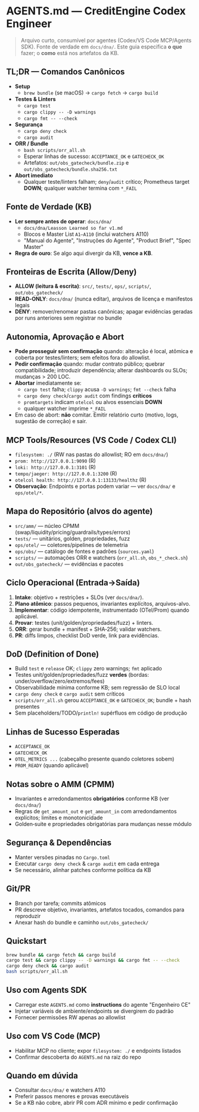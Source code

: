 # AGENTS.md — CreditEngine Codex Engineer

> Arquivo curto, consumível por agentes (Codex/VS Code MCP/Agents SDK). Fonte de verdade em `docs/dna/`. Este guia especifica **o que** fazer; o **como** está nos artefatos da KB.

## TL;DR — Comandos Canônicos
- **Setup**
  - `brew bundle` (se macOS) → `cargo fetch` → `cargo build`
- **Testes & Linters**
  - `cargo test`
  - `cargo clippy -- -D warnings`
  - `cargo fmt -- --check`
- **Segurança**
  - `cargo deny check`
  - `cargo audit`
- **ORR / Bundle**
  - `bash scripts/orr_all.sh`
  - Esperar linhas de sucesso: `ACCEPTANCE_OK` e `GATECHECK_OK`
  - Artefatos: `out/obs_gatecheck/bundle.zip` e `out/obs_gatecheck/bundle.sha256.txt`
- **Abort imediato**
  - Qualquer teste/linters falham; `deny`/`audit` crítico; Prometheus target **DOWN**; qualquer watcher termina com `*_FAIL`

## Fonte de Verdade (KB)
- **Ler sempre antes de operar**: `docs/dna/`
  - `docs/dna/Leasson Learned so far v1.md`
  - Blocos e Master List `A1–A110` (inclui watchers A110)
  - "Manual do Agente", "Instruções do Agente", "Product Brief", "Spec Master"
- **Regra de ouro**: Se algo aqui divergir da KB, **vence a KB**.

## Fronteiras de Escrita (Allow/Deny)
- **ALLOW (leitura & escrita)**: `src/`, `tests/`, `ops/`, `scripts/`, `out/obs_gatecheck/`
- **READ‑ONLY**: `docs/dna/` (nunca editar), arquivos de licença e manifestos legais
- **DENY**: remover/renomear pastas canônicas; apagar evidências geradas por runs anteriores sem registrar no bundle

## Autonomia, Aprovação e Abort
- **Pode prosseguir sem confirmação** quando: alteração é local, atômica e coberta por testes/linters; sem efeitos fora do allowlist.
- **Pedir confirmação** quando: mudar contrato público; quebrar compatibilidade; introduzir dependência; alterar dashboards ou SLOs; mudanças > 200 LOC.
- **Abortar** imediatamente se: 
  - `cargo test` falha; `clippy` acusa `-D warnings`; `fmt --check` falha
  - `cargo deny check`/`cargo audit` com findings **críticos**
  - `promtargets` indicam `otelcol` ou alvos essenciais **DOWN**
  - qualquer watcher imprime `*_FAIL`
- Em caso de abort: **não** comitar. Emitir relatório curto (motivo, logs, sugestão de correção) e sair.

## MCP Tools/Resources (VS Code / Codex CLI)
- `filesystem: ./` (RW nas pastas do allowlist; RO em `docs/dna/`)
- `prom: http://127.0.0.1:9090` (R)
- `loki: http://127.0.0.1:3101` (R)
- `tempo/jaeger: http://127.0.0.1:3200` (R)
- `otelcol health: http://127.0.0.1:13133/healthz` (R)
- **Observação**: Endpoints e portas podem variar — ver `docs/dna/` e `ops/otel/*`.

## Mapa do Repositório (alvos do agente)
- `src/amm/` — núcleo CPMM (swap/liquidity/pricing/guardrails/types/errors)
- `tests/` — unitários, golden, propriedades, fuzz
- `ops/otel/` — coletores/pipelines de telemetria
- `ops/obs/` — catálogo de fontes e padrões (`sources.yaml`)
- `scripts/` — automações ORR e watchers (`orr_all.sh`, `obs_*_check.sh`)
- `out/obs_gatecheck/` — evidências e pacotes

## Ciclo Operacional (Entrada→Saída)
1) **Intake**: objetivo + restrições + SLOs (ver `docs/dna/`).
2) **Plano atômico**: passos pequenos, invariantes explícitos, arquivos-alvo.
3) **Implementar**: código idempotente, instrumentado (OTel/Prom) quando aplicável.
4) **Provar**: testes (unit/golden/propriedades/fuzz) + linters.
5) **ORR**: gerar bundle + manifest + SHA‑256; validar watchers.
6) **PR**: diffs limpos, checklist DoD verde, link para evidências.

## DoD (Definition of Done)
- Build `test` e `release` OK; `clippy` zero warnings; `fmt` aplicado
- Testes unit/golden/propriedades/fuzz **verdes** (bordas: under/overflow/zero/extremos/fees)
- Observabilidade mínima conforme KB; sem regressão de SLO local
- `cargo deny check` e `cargo audit` sem críticos
- `scripts/orr_all.sh` gerou `ACCEPTANCE_OK` e `GATECHECK_OK`; bundle + hash presentes
- Sem placeholders/TODO/`println!` supérfluos em código de produção

## Linhas de Sucesso Esperadas
- `ACCEPTANCE_OK`
- `GATECHECK_OK`
- `OTEL_METRICS ...` (cabeçalho presente quando coletores sobem)
- `PROM_READY` (quando aplicável)

## Notas sobre o AMM (CPMM)
- Invariantes e arredondamentos **obrigatórios** conforme KB (ver `docs/dna/`)
- Regras de `get_amount_out` e `get_amount_in` com arredondamentos explícitos; limites e monotonicidade
- Golden‑suite e propriedades obrigatórias para mudanças nesse módulo

## Segurança & Dependências
- Manter versões pinadas no `Cargo.toml`
- Executar `cargo deny check` & `cargo audit` em cada entrega
- Se necessário, alinhar patches conforme política da KB

## Git/PR
- Branch por tarefa; commits atômicos
- PR descreve objetivo, invariantes, artefatos tocados, comandos para reproduzir
- Anexar hash do bundle e caminho `out/obs_gatecheck/`

## Quickstart
```bash
brew bundle && cargo fetch && cargo build
cargo test && cargo clippy -- -D warnings && cargo fmt -- --check
cargo deny check && cargo audit
bash scripts/orr_all.sh
```

## Uso com Agents SDK
- Carregar este `AGENTS.md` como **instructions** do agente "Engenheiro CE"
- Injetar variáveis de ambiente/endpoints se divergirem do padrão
- Fornecer permissões RW apenas ao allowlist

## Uso com VS Code (MCP)
- Habilitar MCP no cliente; expor `filesystem: ./` e endpoints listados
- Confirmar descoberta do `AGENTS.md` na raiz do repo

## Quando em dúvida
- Consultar `docs/dna/` e watchers A110
- Preferir passos menores e provas executáveis
- Se a KB não cobre, abrir PR com ADR mínimo e pedir confirmação

